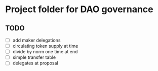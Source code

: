 # Project folder for DAO governance

## TODO

- [ ] add maker delegations
- [ ] circulating token supply at time
- [ ] divide by norm one time at end
- [ ] simple transfer table
- [ ] delegates at proposal
